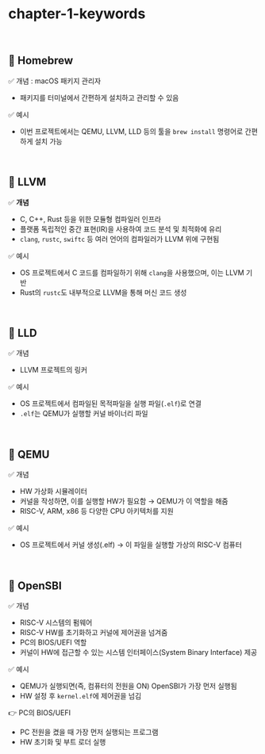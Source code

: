 # chapter-1-keywords

<br>

## 📌 Homebrew

✅ 개념 : macOS 패키지 관리자

- 패키지를 터미널에서 간편하게 설치하고 관리할 수 있음

✅ 예시

- 이번 프로젝트에서는 QEMU, LLVM, LLD 등의 툴을 `brew install` 명령어로 간편하게 설치 가능

<br>

## 📌 LLVM

✅ **개념**

- C, C++, Rust 등을 위한 모듈형 컴파일러 인프라
- 플랫폼 독립적인 중간 표현(IR)을 사용하여 코드 분석 및 최적화에 유리
- `clang`, `rustc`, `swiftc` 등 여러 언어의 컴파일러가 LLVM 위에 구현됨

✅ 예시

- OS 프로젝트에서 C 코드를 컴파일하기 위해 `clang`을 사용했으며, 이는 LLVM 기반
- Rust의 `rustc`도 내부적으로 LLVM을 통해 머신 코드 생성

<br>

## 📌 LLD

✅ 개념

- LLVM 프로젝트의 링커

✅ 예시

- OS 프로젝트에서 컴파일된 목적파일을 실행 파일(`.elf`)로 연결
- `.elf`는 QEMU가 실행할 커널 바이너리 파일

<br>

## 📌 QEMU

✅ 개념

- HW 가상화 시뮬레이터
- 커널을 작성하면, 이를 실행할 HW가 필요함 → QEMU가 이 역할을 해줌
- RISC-V, ARM, x86 등 다양한 CPU 아키텍처를 지원

✅ 예시

- OS 프로젝트에서 커널 생성(.elf) → 이 파일을 실행할 가상의 RISC-V 컴퓨터

<br>

## 📌 **OpenSBI**

✅ 개념

- RISC-V 시스템의 펌웨어
- RISC-V HW를 초기화하고 커널에 제어권을 넘겨줌
- PC의 BIOS/UEFI 역할
- 커널이 HW에 접근할 수 있는 시스템 인터페이스(System Binary Interface) 제공

✅ 예시

- QEMU가 실행되면(즉, 컴퓨터의 전원을 ON) OpenSBI가 가장 먼저 실행됨
- HW 설정 후 `kernel.elf`에 제어권을 넘김

👉 PC의 BIOS/UEFI

- PC 전원을 켰을 때 가장 먼저 실행되는 프로그램
- HW 초기화 및 부트 로더 실행
